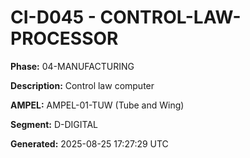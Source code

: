 # CI-D045 - CONTROL-LAW-PROCESSOR

**Phase:** 04-MANUFACTURING

**Description:** Control law computer

**AMPEL:** AMPEL-01-TUW (Tube and Wing)

**Segment:** D-DIGITAL

**Generated:** 2025-08-25 17:27:29 UTC

